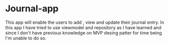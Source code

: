 # Journal-app
This app will enable the users to add , view and update their journal entry.
In this app I have tried to use viewmodel and repository as I have learned and since I don't have previous knowledge on MVP desing patter for
time being I'm unable to do so.

